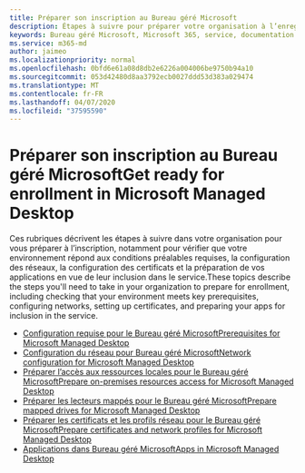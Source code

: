 ```yaml
---
title: Préparer son inscription au Bureau géré Microsoft
description: Étapes à suivre pour préparer votre organisation à l’enregistrement
keywords: Bureau géré Microsoft, Microsoft 365, service, documentation
ms.service: m365-md
author: jaimeo
ms.localizationpriority: normal
ms.openlocfilehash: 0bfd6e61a08d8db2e6226a004006be9750b94a10
ms.sourcegitcommit: 053d42480d8aa3792ecb0027ddd53d383a029474
ms.translationtype: MT
ms.contentlocale: fr-FR
ms.lasthandoff: 04/07/2020
ms.locfileid: "37595590"
---
```

# <a name="get-ready-for-enrollment-in-microsoft-managed-desktop"></a><span data-ttu-id="f912e-104">Préparer son inscription au Bureau géré Microsoft</span><span class="sxs-lookup"><span data-stu-id="f912e-104">Get ready for enrollment in Microsoft Managed Desktop</span></span>

<span data-ttu-id="f912e-105">Ces rubriques décrivent les étapes à suivre dans votre organisation pour vous préparer à l’inscription, notamment pour vérifier que votre environnement répond aux conditions préalables requises, la configuration des réseaux, la configuration des certificats et la préparation de vos applications en vue de leur inclusion dans le service.</span><span class="sxs-lookup"><span data-stu-id="f912e-105">These topics describe the steps you'll need to take in your organization to prepare for enrollment, including checking that your environment meets key prerequisites, configuring networks, setting up certificates, and preparing your apps for inclusion in the service.</span></span>

- [<span data-ttu-id="f912e-106">Configuration requise pour le Bureau géré Microsoft</span><span class="sxs-lookup"><span data-stu-id="f912e-106">Prerequisites for Microsoft Managed Desktop</span></span>](prerequisites.md)
- [<span data-ttu-id="f912e-107">Configuration du réseau pour Bureau géré Microsoft</span><span class="sxs-lookup"><span data-stu-id="f912e-107">Network configuration for Microsoft Managed Desktop</span></span>](network.md)
- [<span data-ttu-id="f912e-108">Préparer l’accès aux ressources locales pour le Bureau géré Microsoft</span><span class="sxs-lookup"><span data-stu-id="f912e-108">Prepare on-premises resources access for Microsoft Managed Desktop</span></span>](network.md)
- [<span data-ttu-id="f912e-109">Préparer les lecteurs mappés pour le Bureau géré Microsoft</span><span class="sxs-lookup"><span data-stu-id="f912e-109">Prepare mapped drives for Microsoft Managed Desktop</span></span>](mapped-drives.md)
- [<span data-ttu-id="f912e-110">Préparer les certificats et les profils réseau pour le Bureau géré Microsoft</span><span class="sxs-lookup"><span data-stu-id="f912e-110">Prepare certificates and network profiles for Microsoft Managed Desktop</span></span>](certs-wifi-lan.md)
- [<span data-ttu-id="f912e-111">Applications dans Bureau géré Microsoft</span><span class="sxs-lookup"><span data-stu-id="f912e-111">Apps in Microsoft Managed Desktop</span></span>](apps.md)

